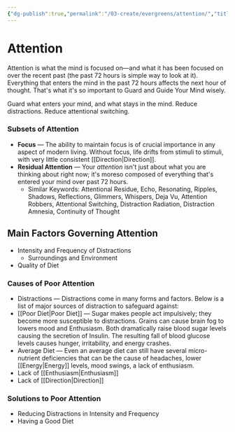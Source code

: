 ```yaml
---
{"dg-publish":true,"permalink":"/03-create/evergreens/attention/","title":"Attention","tags":["attention","flow","focus","psychology","productivity","mindfulness"]}
---
```



# Attention
Attention is what the mind is focused on—and what it has been focused on over the recent past (the past 72 hours is simple way to look at it). Everything that enters the mind in the past 72 hours affects the next hour of thought. That's what it's so important to Guard and Guide Your Mind wisely.

Guard what enters your mind, and what stays in the mind. Reduce distractions. Reduce attentional switching.

### Subsets of Attention

- **Focus** — The ability to maintain focus is of crucial importance in any aspect of modern living. Without focus, life drifts from stimuli to stimuli, with very little consistent [[Direction\|Direction]].
- **Residual Attention** — Your *attention* isn't just about what you are thinking about right now; it's moreso composed of everything that's entered your mind over past 72 hours.
    - Similar Keywords: Attentional Residue, Echo, Resonating, Ripples, Shadows, Reflections, Glimmers, Whispers, Deja Vu, Attention Robbers, Attentional Switching, Distraction Radiation, Distraction Amnesia, Continuity of Thought

## Main Factors Governing Attention

- Intensity and Frequency of Distractions
    - Surroundings and Environment
- Quality of Diet

### Causes of Poor Attention

- Distractions — Distractions come in many forms and factors. Below is a list of major sources of distraction to safeguard against:
- [[Poor Diet\|Poor Diet]] — Sugar makes people act impulsively; they become more susceptible to distractions. Grains can cause brain fog to lowers mood and Enthusiasm. Both dramatically raise blood sugar levels causing the secretion of Insulin. The resulting fall of blood glucose levels causes hunger, irritability, and energy crashes.
- Average Diet — Even an average diet can still have several micro-nutrient deficiencies that can be the cause of headaches, lower [[Energy\|Energy]] levels, mood swings, a lack of enthusiasm.
- Lack of [[Enthusiasm\|Enthusiasm]]
- Lack of [[Direction\|Direction]]

### Solutions to Poor Attention

- Reducing Distractions in Intensity and Frequency
- Having a Good Diet